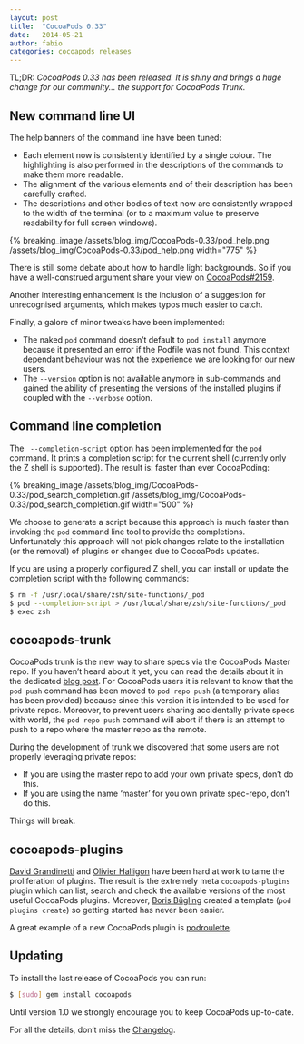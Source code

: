 ```yaml
---
layout: post
title:  "CocoaPods 0.33"
date:   2014-05-21
author: fabio
categories: cocoapods releases
---
```


TL;DR: _CocoaPods 0.33 has been released. It is shiny and brings a huge change
for our community… the support for CocoaPods Trunk._

<!-- more -->



## New command line UI

The help banners of the command line have been tuned:

- Each element now is consistently identified by a single colour. The
  highlighting is also performed in the descriptions of the commands to make
  them more readable.
- The alignment of the various elements and of their description has been
  carefully crafted.
- The descriptions and other bodies of text now are consistently wrapped to the
  width of the terminal (or to a maximum value to preserve readability for full
  screen windows).

{% breaking_image /assets/blog_img/CocoaPods-0.33/pod_help.png /assets/blog_img/CocoaPods-0.33/pod_help.png width="775" %}

There is still some debate about how to handle light backgrounds. So if you
have a well-construed argument share your view on
[CocoaPods#2159](https://github.com/CocoaPods/CocoaPods/issues/2159).

Another interesting enhancement is the inclusion of a suggestion for
unrecognised arguments, which makes typos much easier to catch.

Finally, a galore of minor tweaks have been implemented:

- The naked `pod` command doesn’t default to `pod install` anymore because it
  presented an error if the Podfile was not found. This context dependant
  behaviour was not the experience we are looking for our new users.
- The `--version` option is not available anymore in sub-commands and gained the
  ability of presenting the versions of the installed plugins if coupled with
  the `--verbose` option.

## Command line completion

The ` --completion-script` option has been implemented for the `pod` command.
It prints a completion script for the current shell (currently only the Z shell
is supported). The result is: faster than ever CocoaPoding:

{% breaking_image /assets/blog_img/CocoaPods-0.33/pod_search_completion.gif /assets/blog_img/CocoaPods-0.33/pod_search_completion.gif width="500" %}

We choose to generate a script because this approach is much faster than
invoking the `pod` command line tool to provide the completions. Unfortunately
this approach will not pick changes relate to the installation (or the removal)
of plugins or changes due to CocoaPods updates.

If you are using a properly configured Z shell, you can install or update the
completion script with the following commands:

```bash
$ rm -f /usr/local/share/zsh/site-functions/_pod
$ pod --completion-script > /usr/local/share/zsh/site-functions/_pod
$ exec zsh
```

## cocoapods-trunk

CocoaPods trunk is the new way to share specs via the CocoaPods Master repo. If
you haven’t heard about it yet, you can read the details about it in the
dedicated [blog post](/CocoaPods-Trunk/). For CocoaPods users it is relevant to
know that the `pod push` command has been moved to `pod repo push` (a temporary
alias has been provided) because since this version it is intended to be used
for private repos. Moreover, to prevent users sharing accidentally private
  specs with world, the `pod repo push` command will abort if there is an
  attempt to push to a repo where the master repo as the remote.

During the development of trunk we discovered that some users are not properly
leveraging private repos:

  * If you are using the master repo to add your own private specs, don’t do this.
  * If you are using the name ‘master’ for you own private spec-repo, don’t do this.

Things will break.

## cocoapods-plugins

[David Grandinetti](https://github.com/dbgrandi) and [Olivier
Halligon](https://github.com/AliSoftware) have been hard at work to tame the
proliferation of plugins. The result is the extremely meta `cocoapods-plugins`
plugin which can list, search and check the available versions of the most
useful CocoaPods plugins.  Moreover, [Boris
Bügling](https://github.com/neonichu) created a template (`pod plugins create`)
so getting started has never been easier.

A great example of a new CocoaPods plugin is [podroulette](http://podroulette.com).


## Updating

To install the last release of CocoaPods you can run:

```bash
$ [sudo] gem install cocoapods
```

Until version 1.0 we strongly encourage you to keep CocoaPods up-to-date.

For all the details, don’t miss the
[Changelog](https://github.com/CocoaPods/CocoaPods/blob/master/CHANGELOG.md).
